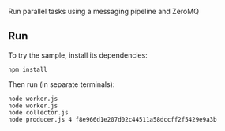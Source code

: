 Run parallel tasks using a messaging pipeline and ZeroMQ

## Run

To try the sample, install its dependencies:

```shell script
npm install
```

Then run (in separate terminals):

```shell script
node worker.js
node worker.js
node collector.js
node producer.js 4 f8e966d1e207d02c44511a58dccff2f5429e9a3b
```
